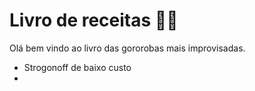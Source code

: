 # Livro de receitas :man_cook:

Olá bem vindo ao livro das gororobas mais improvisadas.

- Strogonoff de baixo custo
- 